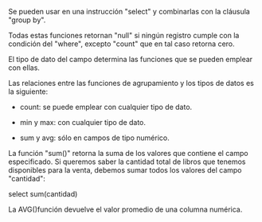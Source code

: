 Se pueden usar en una instrucción "select" y combinarlas con la cláusula "group by".

Todas estas funciones retornan "null" si ningún registro cumple con la condición del "where", excepto "count" que en tal caso retorna cero.

El tipo de dato del campo determina las funciones que se pueden emplear con ellas.

Las relaciones entre las funciones de agrupamiento y los tipos de datos es la siguiente:

- count: se puede emplear con cualquier tipo de dato.

- min y max: con cualquier tipo de dato.

- sum y avg: sólo en campos de tipo numérico.

La función "sum()" retorna la suma de los valores que contiene el campo especificado. Si queremos saber la cantidad total de libros que tenemos disponibles para la venta, debemos sumar todos los valores del campo "cantidad":

 select sum(cantidad)


La AVG()función devuelve el valor promedio de una columna numérica. 